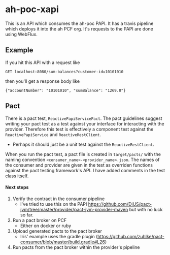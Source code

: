 # ah-poc-xapi

This is an API which consumes the ah-poc PAPI. It has a travis pipeline which deploys it into the ah PCF org. It's requests to the PAPI are
done using WebFlux.

## Example

If you hit this API with a request like

`GET localhost:8080/sum-balances?customer-id=10101010`

then you'll get a response body like

```
{"accountNumber": "10101010", "sumBalance": "1269.0"}
```

## Pact

There is a pact test, `ReactivePapiServicePact`. The pact guidelines suggest writing your pact test as a test against your interface for
interacting with the provider. Therefore this test is effectively a component test against the `ReactivePapiService` and
`ReactiveRestClient`.

- Perhaps it should just be a unit test against the `ReactiveRestClient`.

When you run the pact test, a pact file is created in `target/pacts/` with the naming convention `<consumer_name>-<provider_name>.json`.
The names of the consumer and provider are given in the test as overriden functions against the pact testing framework's API. I have
added comments in the test class itself.

#### Next steps

1. Verify the contract in the consumer pipeline
    - I've tried to use this on the PAPI https://github.com/DiUS/pact-jvm/tree/master/provider/pact-jvm-provider-maven but with no luck so far. 
2. Run a pact broker on PCF
    - Either on docker or ruby
3. Upload generated pacts to the pact broker
    - Iris' example uses the gradle plugin (https://github.com/zuhlke/pact-consumer/blob/master/build.gradle#L26)
4. Run pacts from the pact broker within the provider's pipeline

